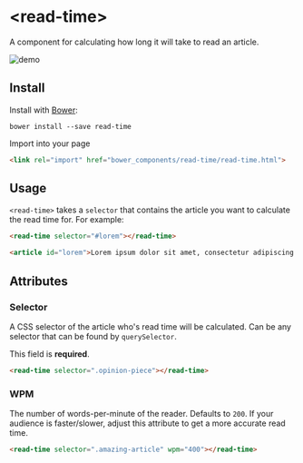 # &lt;read-time&gt;

A component for calculating how long it will take to read an article.

![demo](http://i.imgur.com/UC3Oumk.png)

## Install

Install with [Bower](http://bower.io/):

```shell
bower install --save read-time
```

Import into your page

```html
<link rel="import" href="bower_components/read-time/read-time.html">
```

## Usage

`<read-time>` takes a `selector` that contains the article you want to calculate the read time for. For example:

```html
<read-time selector="#lorem"></read-time>

<article id="lorem">Lorem ipsum dolor sit amet, consectetur adipiscing elit. Nam commodo lorem sit amet fringilla interdum. Morbi imperdiet eros id ante tempus commodo. Fusce pretium metus tortor, a lacinia nulla tincidunt nec. Vestibulum placerat consequat ipsum, interdum fringilla lectus malesuada eget. Cras vitae dui luctus lectus viverra eleifend in sed sapien. Quisque sit amet elit ligula. Vestibulum facilisis pretium libero ultricies vehicula. Donec arcu diam, rhoncus sit amet purus et, porttitor auctor quam. Ut nec metus eget enim iaculis mollis non non arcu.</article>
```

## Attributes

### Selector

A CSS selector of the article who's read time will be calculated. Can be any selector that can be found by `querySelector`.

This field is **required**.

```html
<read-time selector=".opinion-piece"></read-time>
```

### WPM

The number of words-per-minute of the reader. Defaults to `200`. If your audience is faster/slower, adjust this attribute to get a more accurate read time.

```html
<read-time selector=".amazing-article" wpm="400"></read-time>
```
